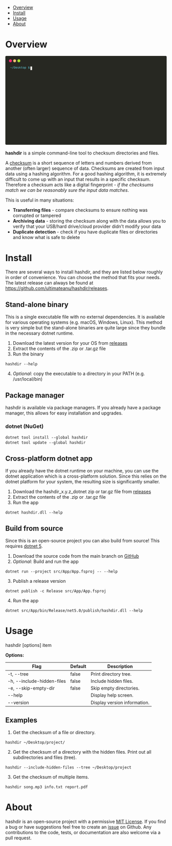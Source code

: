 - [Overview](#overview)
- [Install](#install)
- [Usage](#usage)
- [About](#about)


# Overview

![sample terminal usage](assets/img/hashdir_demo.svg)

**hashdir** is a simple command-line tool to checksum directories and files.

A [checksum](https://en.wikipedia.org/wiki/Checksum) is a short sequence of letters and numbers derived from another (often larger) sequence of data. Checksums are created from input data using a hashing algorithm. For a good hashing algorithm, it is extremely difficult to come up with an input that results in a specific checksum. Therefore a checksum acts like a digital fingerprint - _if the checksums match we can be reasonably sure the input data matches_.

This is useful in many situations:
- **Transferring files** - compare checksums to ensure nothing was corrupted or tampered
- **Archiving data** - storing the checksum along with the data allows you to verify that your USB/hard drive/cloud provider didn’t modify your data
- **Duplicate detection** - check if you have duplicate files or directories and know what is safe to delete


# Install
There are several ways to install hashdir, and they are listed below roughly in order of convenience. You can choose the method that fits your needs. The latest release can always be found at <https://github.com/ultimateanu/hashdir/releases>.

## Stand-alone binary
This is a single executable file with no external dependencies. It is available for various operating systems (e.g. macOS, Windows, Linux). This method is very simple but the stand-alone binaries are quite large since they bundle in the necessary dotnet runtime.
1. Download the latest version for your OS from [releases](https://github.com/ultimateanu/hashdir/releases)
2. Extract the contents of the .zip or .tar.gz file
3. Run the binary
```
hashdir --help
```
4. _Optional_: copy the executable to a directory in your PATH (e.g. /usr/local/bin)

## Package manager
hashdir is available via package managers. If you already have a package manager, this allows for easy installation and upgrades.
### dotnet (NuGet)
```
dotnet tool install --global hashdir
dotnet tool update --global hashdir
```

## Cross-platform dotnet app
If you already have the dotnet runtime on your machine, you can use the dotnet application which is a cross-platform solution. Since this relies on the dotnet platform for your system, the resulting size is significantly smaller.
1. Download the hashdir_x.y.z_dotnet zip or tar.gz file from [releases](https://github.com/ultimateanu/hashdir/releases)
2. Extract the contents of the .zip or .tar.gz file
3. Run the app  
```
dotnet hashdir.dll --help
```

## Build from source
Since this is an open-source project you can also build from source! This requires [dotnet 5](https://dotnet.microsoft.com).
1. Download the source code from the main branch on [GitHub](https://github.com/ultimateanu/hashdir/tree/main)
2. _Optional_: Build and run the app
```
dotnet run --project src/App/App.fsproj -- --help    
```
3. Publish a release version
```
dotnet publish -c Release src/App/App.fsproj 
```
4. Run the app
```
dotnet src/App/bin/Release/net5.0/publish/hashdir.dll --help
```


# Usage

hashdir [options] item

**Options:**  

| Flag                       | Default | Description                  |
|----------------------------|---------|------------------------------|
| -t, --tree                 | false   | Print directory tree.        |
| -h, --include-hidden-files | false   | Include hidden files.        |
| -e, --skip-empty-dir       | false   | Skip empty directories.      |
| --help                     |         | Display help screen.         |
| --version                  |         | Display version information. |

## Examples
1. Get the checksum of a file or directory.
```
hashdir ~/Desktop/project/
```
2. Get the checksum of a directory with the hidden files. Print out all subdirectories and files (tree).
```
hashdir --include-hidden-files --tree ~/Desktop/project 
```
3. Get the checksum of multiple items.
```
hashdir song.mp3 info.txt report.pdf
```


# About
hashdir is an open-source project with a permissive [MIT License](https://github.com/ultimateanu/hashdir/blob/main/LICENSE). If you find a bug or have suggestions feel free to create an [issue](https://github.com/ultimateanu/hashdir/issues) on Github. Any contributions to the code, tests, or documentation are also welcome via a pull request.
